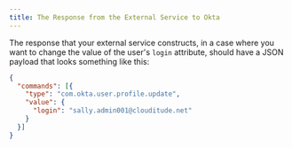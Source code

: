 ```yaml
---
title: The Response from the External Service to Okta
---
```


The response that your external service constructs, in a case where you want to change the value of the user's `login` attribute, should have a JSON payload that looks something like this:

```json
{
  "commands": [{
    "type": "com.okta.user.profile.update",
    "value": {
      "login": "sally.admin001@clouditude.net"
    }
  }]
}
```
